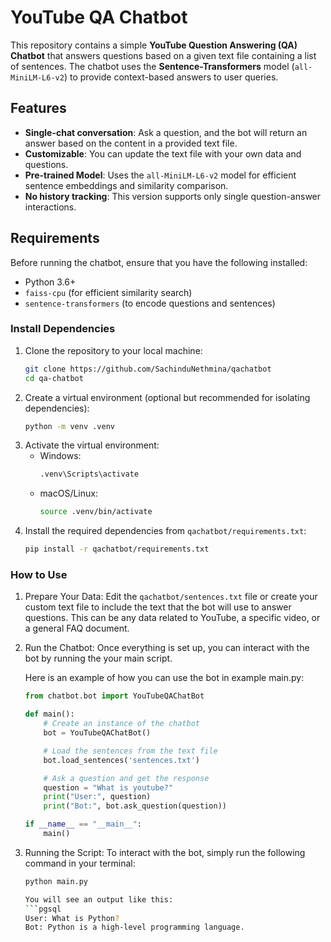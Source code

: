 # YouTube QA Chatbot

This repository contains a simple **YouTube Question Answering (QA) Chatbot** that answers questions based on a given text file containing a list of sentences. The chatbot uses the **Sentence-Transformers** model (`all-MiniLM-L6-v2`) to provide context-based answers to user queries.

## Features
- **Single-chat conversation**: Ask a question, and the bot will return an answer based on the content in a provided text file.
- **Customizable**: You can update the text file with your own data and questions.
- **Pre-trained Model**: Uses the `all-MiniLM-L6-v2` model for efficient sentence embeddings and similarity comparison.
- **No history tracking**: This version supports only single question-answer interactions.

## Requirements

Before running the chatbot, ensure that you have the following installed:

- Python 3.6+
- `faiss-cpu` (for efficient similarity search)
- `sentence-transformers` (to encode questions and sentences)

### Install Dependencies

1. Clone the repository to your local machine:
   ```bash
   git clone https://github.com/SachinduNethmina/qachatbot
   cd qa-chatbot

2. Create a virtual environment (optional but recommended for isolating dependencies):
   ```bash
   python -m venv .venv

3. Activate the virtual environment:
   - Windows:
      ```bash
      .venv\Scripts\activate
   - macOS/Linux:
      ```bash
      source .venv/bin/activate

4. Install the required dependencies from `qachatbot/requirements.txt`:
   ```bash
   pip install -r qachatbot/requirements.txt

### How to Use

1. Prepare Your Data:
   Edit the `qachatbot/sentences.txt` file or create your custom text file to include the text that the bot will use to answer questions. This can be any data related to YouTube, a specific video, or a general FAQ document.

2. Run the Chatbot:
   Once everything is set up, you can interact with the bot by running the your main script.

   Here is an example of how you can use the bot in example main.py:
   ```python
   from chatbot.bot import YouTubeQAChatBot

   def main():
       # Create an instance of the chatbot
       bot = YouTubeQAChatBot()

       # Load the sentences from the text file
       bot.load_sentences('sentences.txt')

       # Ask a question and get the response
       question = "What is youtube?"
       print("User:", question)
       print("Bot:", bot.ask_question(question))

   if __name__ == "__main__":
       main()

3. Running the Script:
   To interact with the bot, simply run the following command in your terminal:
   ```bash
   python main.py

   You will see an output like this:
   ```pgsql
   User: What is Python?
   Bot: Python is a high-level programming language.
